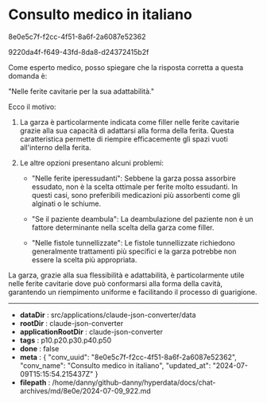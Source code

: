 # Consulto medico in italiano

8e0e5c7f-f2cc-4f51-8a6f-2a6087e52362

9220da4f-f649-43fd-8da8-d24372415b2f

 Come esperto medico, posso spiegare che la risposta corretta a questa domanda è:

"Nelle ferite cavitarie per la sua adattabilità."

Ecco il motivo:

1. La garza è particolarmente indicata come filler nelle ferite cavitarie grazie alla sua capacità di adattarsi alla forma della ferita. Questa caratteristica permette di riempire efficacemente gli spazi vuoti all'interno della ferita.

2. Le altre opzioni presentano alcuni problemi:

   - "Nelle ferite iperessudanti": Sebbene la garza possa assorbire essudato, non è la scelta ottimale per ferite molto essudanti. In questi casi, sono preferibili medicazioni più assorbenti come gli alginati o le schiume.

   - "Se il paziente deambula": La deambulazione del paziente non è un fattore determinante nella scelta della garza come filler.

   - "Nelle fistole tunnellizzate": Le fistole tunnellizzate richiedono generalmente trattamenti più specifici e la garza potrebbe non essere la scelta più appropriata.

La garza, grazie alla sua flessibilità e adattabilità, è particolarmente utile nelle ferite cavitarie dove può conformarsi alla forma della cavità, garantendo un riempimento uniforme e facilitando il processo di guarigione.

---

* **dataDir** : src/applications/claude-json-converter/data
* **rootDir** : claude-json-converter
* **applicationRootDir** : claude-json-converter
* **tags** : p10.p20.p30.p40.p50
* **done** : false
* **meta** : {
  "conv_uuid": "8e0e5c7f-f2cc-4f51-8a6f-2a6087e52362",
  "conv_name": "Consulto medico in italiano",
  "updated_at": "2024-07-09T15:15:54.215437Z"
}
* **filepath** : /home/danny/github-danny/hyperdata/docs/chat-archives/md/8e0e/2024-07-09_922.md